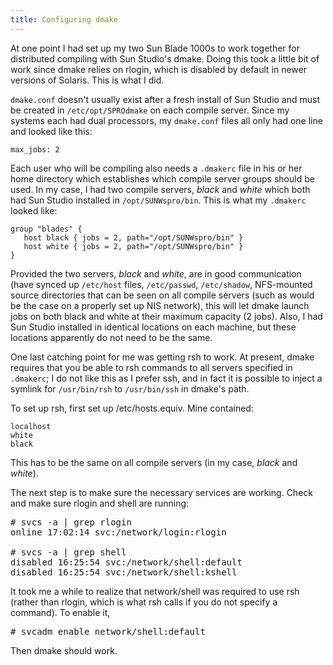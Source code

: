 ```yaml
---
title: Configuring dmake
---
```


At one point I had set up my two Sun Blade 1000s to work together for
distributed compiling with Sun Studio's dmake. Doing this took a little bit of
work since dmake relies on rlogin, which is disabled by default in newer
versions of Solaris.  This is what I did.

`dmake.conf` doesn't usually exist after a fresh install of Sun Studio and must
be created in `/etc/opt/SPROdmake` on each compile server. Since my systems each
had dual processors, my `dmake.conf` files all only had one line and looked like
this:

    max_jobs: 2

Each user who will be compiling also needs a `.dmakerc` file in his or her home
directory which establishes which compile server groups should be used.  In my
case, I had two compile servers, _black_ and _white_ which both had Sun Studio
installed in `/opt/SUNWspro/bin`.  This is what my `.dmakerc` looked like:

    group "blades" {
       host black { jobs = 2, path="/opt/SUNWspro/bin" }
       host white { jobs = 2, path="/opt/SUNWspro/bin" }
    }

Provided the two servers, _black_  and _white_, are in good communication (have
synced up `/etc/host` files, `/etc/passwd`, `/etc/shadow`, NFS-mounted source
directories that can be seen on all compile servers (such as would be the case
on a properly set up NIS network), this will let dmake launch jobs on both black
and white at their maximum capacity (2 jobs). Also, I had Sun Studio installed
in identical locations on each machine, but these locations apparently do not
need to be the same.

One last catching point for me was getting rsh to work. At present, dmake
requires that you be able to rsh commands to all servers specified in `.dmakerc`;
I do not like this as I prefer ssh, and in fact it is possible to inject 
a symlink for `/usr/bin/rsh` to `/usr/bin/ssh` in dmake's path. 

To set up rsh, first set up <span class="filename">/etc/hosts.equiv</span>.
Mine contained:

    localhost
    white
    black

This has to be the same on all compile servers (in my case, _black_ and _white_).

The next step is to make sure the necessary services are working.  Check and
make sure rlogin and shell are running:

<pre># <kbd>svcs -a | grep rlogin</kbd>
online 17:02:14 svc:/network/login:rlogin

# <kbd>svcs -a | grep shell</kbd>
disabled 16:25:54 svc:/network/shell:default
disabled 16:25:54 svc:/network/shell:kshell</pre>

It took me a while to realize that network/shell was required to use rsh 
(rather than rlogin, which is what rsh calls if you do not specify a command).
To enable it,

<pre># <kbd>svcadm enable network/shell:default</kbd></pre>

Then dmake should work.

<!-- References -->
